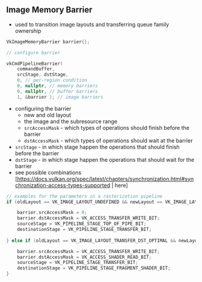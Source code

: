 ## Image Memory Barrier

- used to transition image layouts and transferring queue family ownership

```c++
VkImageMemoryBarrier barrier{};

// configure barrier

vkCmdPipelineBarrier( 
	commandBuffer, 
	srcStage, dstStage, 
	0, // per-region condition
	0, nullptr, // memory barriers
	0, nullptr, // buffer barriers
	1, &barrier ); // image barriers
```

- configuring the barrier
	- new and old layout
	- the image and the subresource range
	- `srcAccessMask` - which types of operations should finish before the barrier
	- `dstAccessMask` - which types of operations should wait at the barrier
- `srcStage` - in which stage happen the operations that should finish before the barrier
- `dstStage` - in which stage happen the operations that should wait for the barrier
- see possible combinations [https://docs.vulkan.org/spec/latest/chapters/synchronization.html#synchronization-access-types-supported | here]  

```c++
// examples for the parameters in a rasterization pipeline
if (oldLayout == VK_IMAGE_LAYOUT_UNDEFINED && newLayout == VK_IMAGE_LAYOUT_TRANSFER_DST_OPTIMAL) { 

	barrier.srcAccessMask = 0; 
	barrier.dstAccessMask = VK_ACCESS_TRANSFER_WRITE_BIT; 
	sourceStage = VK_PIPELINE_STAGE_TOP_OF_PIPE_BIT; 
	destinationStage = VK_PIPELINE_STAGE_TRANSFER_BIT; 
	
} else if (oldLayout == VK_IMAGE_LAYOUT_TRANSFER_DST_OPTIMAL && newLayout == VK_IMAGE_LAYOUT_SHADER_READ_ONLY_OPTIMAL) { 

	barrier.srcAccessMask = VK_ACCESS_TRANSFER_WRITE_BIT; 
	barrier.dstAccessMask = VK_ACCESS_SHADER_READ_BIT; 
	sourceStage = VK_PIPELINE_STAGE_TRANSFER_BIT; 
	destinationStage = VK_PIPELINE_STAGE_FRAGMENT_SHADER_BIT; 
}
```